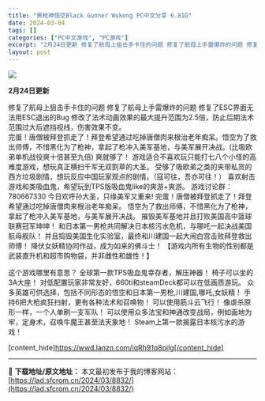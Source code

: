 ```yaml
---
title: "黑枪神悟空Black Gunner Wukong PC中文分享 6.81G"
date: 2024-03-04
tags: []
categories: ["PC中文游戏", "PC游戏"]
excerpt: "2月24日更新 修复了航母上狙击手卡住的问题 修复了航母上手雷爆炸的问题 修复了ESC界面无法用ESC退出的Bug 修改了法术动画效果的最大提升范围为2.5倍，防止后期法术范围过大后遮挡视线，伤害效果不变。 完蛋！唐僧被拜登抓走了！拜登希望通过吃掉唐僧肉来根治老年痴呆。悟空为了救出师傅，不惜黑化为了&hellip;"
layout: post
---
```


<img class="game_header_image_full aligncenter" src="https://cdn.cloudflare.steamstatic.com/steam/apps/2270750/header_schinese.jpg?t=1707120191" />

<strong>2月24日更新</strong>
<div class="_2gdgUZH7TbyBxDYoDIUPVG">
<div class="_35gM9i287FT5Vx0nL7vX6o">
<div class="_3xnQdAHm87HweMlCFMh64P">修复了航母上狙击手卡住的问题
修复了航母上手雷爆炸的问题
修复了ESC界面无法用ESC退出的Bug
修改了法术动画效果的最大提升范围为2.5倍，防止后期法术范围过大后遮挡视线，伤害效果不变。</div>
</div>
</div>
完蛋！唐僧被拜登抓走了！拜登希望通过吃掉唐僧肉来根治老年痴呆。悟空为了救出师傅，不惜黑化为了枪神，拿起了枪冲入美军基地，与美军展开决战。(比吸欧弟单机战役爽十倍甚至九倍)
爽就够了！
游戏适合不喜欢玩只能打七八个小怪的高难度游戏，想玩真正横扫千军无双割草的大圣。
受够了吸欧弟之类的夹带私货的西方垃圾剧情，想玩反应中国玩家观点的剧情。（寇可往，吾亦可往！）
喜欢射击游戏和类吸血鬼，希望玩到TPS版吸血鬼like的爽游+爽游。
游戏讨论群：780667330
今日欢呼孙大圣，只缘美军又重来!
完蛋！唐僧被拜登抓走了！拜登希望通过吃掉唐僧肉来根治老年痴呆。
悟空为了救出师傅，不惜黑化为了枪神，拿起了枪冲入美军基地，与美军展开决战。
摧毁美军基地并且打败美国高中篮球联赛冠军坤坤！
和日本第一男枪共同解决日本核污水危机，与哪吒一起决战美国航母舰队！
并且捣毁美国生化实验室，最终和川建国一起大闹白宫击败拜登救出师傅！
降伏女妖精协同作战，成为如来的佛斗士！
【游戏内所有生物的性别都是武装直升机和超市购物袋，并非雌性和雄性！】

这个游戏哪里有意思？
全球第一款TPS吸血鬼幸存者，解压神器！
椅子可以坐的3A大座！
对低配置玩家非常友好，660ti和steamDeck都可以在低画质游玩。
众多英雄可供选择，包括不同形态的悟空和日本第一男枪,川建国,哪吒,女妖精！
手持6把大枪疯狂扫射，更有各种法术和召唤物！
可以使用筋斗云飞行！
像虐杀原形一样，一个人单刷一支军队！
可以使用众多法宝和神通改变战局，例如画地为牢，定身术，召唤牛魔王甚至法天象地！
Steam上第一款揭露日本核污水的游戏！

[content_hide]https://wwd.lanzn.com/iqRh91q8pjlg[/content_hide]

---
📖 **下载地址/原文地址：** 本文最初发布于我的博客网站：[https://lad.sfcrom.cn/2024/03/8832/](https://lad.sfcrom.cn/2024/03/8832/)
